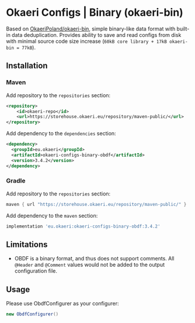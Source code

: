 # Okaeri Configs | Binary (okaeri-bin)

Based on [OkaeriPoland/okaeri-bin](https://github.com/OkaeriPoland/okaeri-bin), simple binary-like data format with built-in data deduplication. 
Provides ability to save and read configs from disk with minimal source code size increase (`60kB core library + 17kB okaeri-bin = 77kB`).

## Installation
### Maven
Add repository to the `repositories` section:
```xml
<repository>
    <id>okaeri-repo</id>
    <url>https://storehouse.okaeri.eu/repository/maven-public/</url>
</repository>
```
Add dependency to the `dependencies` section:
```xml
<dependency>
  <groupId>eu.okaeri</groupId>
  <artifactId>okaeri-configs-binary-obdf</artifactId>
  <version>3.4.2</version>
</dependency>
```
### Gradle
Add repository to the `repositories` section:
```groovy
maven { url "https://storehouse.okaeri.eu/repository/maven-public/" }
```
Add dependency to the `maven` section:
```groovy
implementation 'eu.okaeri:okaeri-configs-binary-obdf:3.4.2'
```

## Limitations
- OBDF is a binary format, and thus does not support comments. All `@Header` and `@Comment` values would not be added to the output configuration file.

## Usage

Please use ObdfConfigurer as your configurer:
```java
new ObdfConfigurer()
```
